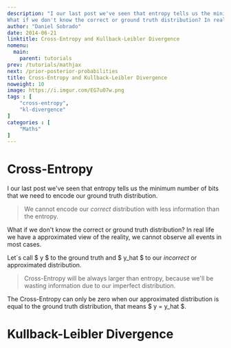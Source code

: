 ```yaml
---
description: "I our last post we've seen that entropy tells us the minimum number of bits that we need to encode our ground truth distribution.
What if we don't know the correct or ground truth distribution? In real life we have a approximated view of the reality, we cannot observe all events in most cases."
author: "Daniel Sobrado"
date: 2014-06-21
linktitle: Cross-Entropy and Kullback-Leibler Divergence
nomenu:
  main:
    parent: tutorials
prev: /tutorials/mathjax
next: /prior-posterior-probabilities
title: Cross-Entropy and Kullback-Leibler Divergence
noweight: 10
image: https://i.imgur.com/EG7uO7w.png
tags : [
    "cross-entropy",
    "kl-divergence"
]
categories : [
    "Maths"
]
---
```


# Cross-Entropy

I our last post we've seen that entropy tells us the minimum number of bits that we need to encode our ground truth distribution.

> We cannot encode our *correct* distribution with less information than the entropy.

What if we don't know the correct or ground truth distribution? In real life we have a approximated view of the reality, we cannot observe all events in most cases.

Let´s call $ y $ to the ground truth and $ y_hat $ to our *incorrect* or approximated distribution.

> Cross-Entropy will be always larger than entropy, because we'll be wasting information due to our imperfect distribution.

The Cross-Entropy can only be zero when our approximated distribution is equal to the ground truth distribution, that means $ y = y_hat $.

# Kullback-Leibler Divergence




